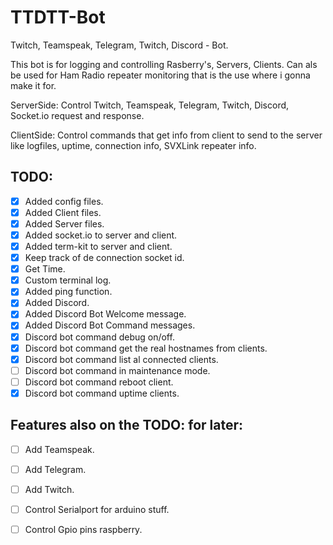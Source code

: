 # TTDTT-Bot

Twitch, Teamspeak, Telegram, Twitch, Discord - Bot. 

This bot is for logging and controlling Rasberry's, Servers, Clients. Can als be used for Ham Radio repeater monitoring that is the use where i gonna make it for.

ServerSide: Control Twitch, Teamspeak, Telegram, Twitch, Discord, Socket.io request and response.

ClientSide: Control commands that get info from client to send to the server like logfiles, uptime, connection info, SVXLink repeater info.

TODO:
----
- [x] Added config files.
- [x] Added Client files.
- [x] Added Server files.
- [x] Added socket.io to server and client.
- [x] Added term-kit to server and client.
- [x] Keep track of de connection socket id.
- [x] Get Time.
- [x] Custom terminal log.
- [x] Added ping function.
- [x] Added Discord.
- [x] Added Discord Bot Welcome message. 
- [x] Added Discord Bot Command messages.
- [x] Discord bot command debug on/off.
- [x] Discord bot command get the real hostnames from clients.
- [x] Discord bot command list al connected clients.
- [ ] Discord bot command in maintenance mode.
- [ ] Discord bot command reboot client.
- [x] Discord bot command uptime clients.

Features also on the TODO: for later:
----
- [ ] Add Teamspeak.
- [ ] Add Telegram.
- [ ] Add Twitch.
- [ ] Control Serialport for arduino stuff.
- [ ] Control Gpio pins raspberry.







